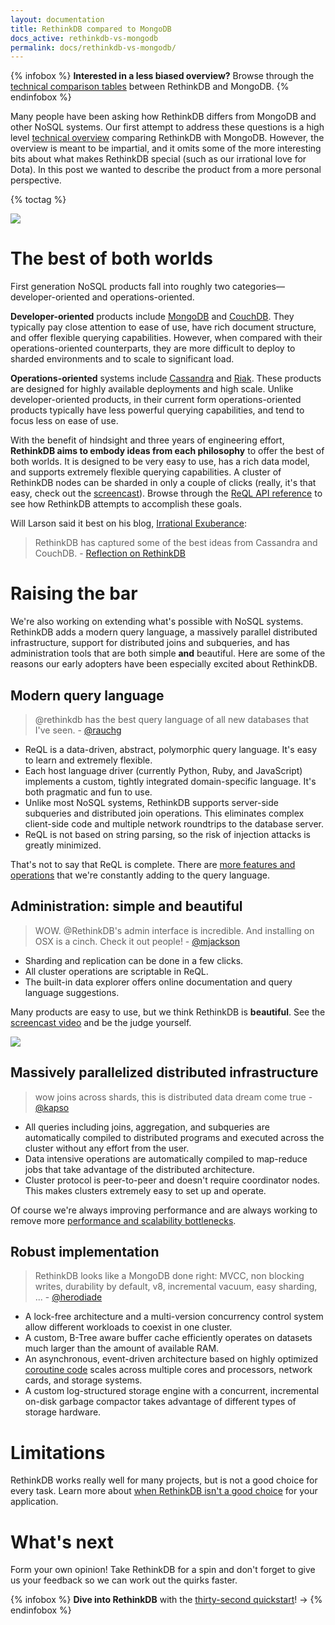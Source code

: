 ```yaml
---
layout: documentation
title: RethinkDB compared to MongoDB
docs_active: rethinkdb-vs-mongodb
permalink: docs/rethinkdb-vs-mongodb/
---
```

{% infobox %}
**Interested in a less biased overview?** Browse through the [technical comparison tables](/docs/comparison-tables/) between RethinkDB and MongoDB. 
{% endinfobox %}

Many people have been asking how RethinkDB differs from MongoDB and
other NoSQL systems. Our first attempt to address these questions is a
high level [technical overview](/docs/comparison-tables) comparing
RethinkDB with MongoDB. However, the overview is meant to be
impartial, and it omits some of the more interesting bits about what
makes RethinkDB special (such as our irrational love for Dota). In
this post we wanted to describe the product from a more personal
perspective.

{% toctag %}

<img src="/assets/images/docs/api_illustrations/mongo-rethink.png" class="api_command_illustration" />

# The best of both worlds #

First generation NoSQL products fall into roughly two categories&mdash;developer-oriented and operations-oriented.

__Developer-oriented__ products include
[MongoDB](http://www.mongodb.org/) and
[CouchDB](http://couchdb.apache.org/). They typically pay close
attention to ease of use, have rich document structure, and offer
flexible querying capabilities. However, when compared with their
operations-oriented counterparts, they are more difficult to deploy to
sharded environments and to scale to significant load.

__Operations-oriented__ systems include
[Cassandra](http://cassandra.apache.org/) and
[Riak](http://basho.com/products/riak-overview/). These products are
designed for highly available deployments and high scale. Unlike
developer-oriented products, in their current form operations-oriented
products typically have less powerful querying capabilities, and tend
to focus less on ease of use.

With the benefit of hindsight and three years of engineering effort,
__RethinkDB aims to embody ideas from each philosophy__ to offer the
best of both worlds. It is designed to be very easy to use, has a rich
data model, and supports extremely flexible querying capabilities. A
cluster of RethinkDB nodes can be sharded in only a couple of clicks
(really, it's that easy, check out the [screencast](/screencast)). Browse
through the [ReQL API reference](/api) to see how RethinkDB attempts to
accomplish these goals.

Will Larson said it best on his blog, [Irrational Exuberance](http://lethain.com/):

> RethinkDB has captured some of the best ideas from Cassandra and
> CouchDB. - [Reflection on RethinkDB](http://lethain.com/reflection-on-rethinkdb/)

# Raising the bar #

We're also working on extending what's possible with NoSQL
systems. RethinkDB adds a modern query language, a massively parallel
distributed infrastructure, support for distributed joins and
subqueries, and has administration tools that are both simple __and__
beautiful. Here are some of the reasons our early adopters have been
especially excited about RethinkDB.

## Modern query language ##

> @rethinkdb has the best query language of all new databases that I've seen. - [@rauchg](https://twitter.com/rauchg/status/267339508129869824)

* ReQL is a data-driven, abstract, polymorphic query language. It's
  easy to learn and extremely flexible.
* Each host language driver (currently Python, Ruby, and JavaScript)
  implements a custom, tightly integrated domain-specific
  language. It's both pragmatic and fun to use.
* Unlike most NoSQL systems, RethinkDB supports server-side subqueries
  and distributed join operations. This eliminates complex client-side
  code and multiple network roundtrips to the database server.
* ReQL is not based on string parsing, so the risk of injection
  attacks is greatly minimized.

That's not to say that ReQL is complete. There are [more features and
operations](https://github.com/rethinkdb/rethinkdb/issues?q=is%3Aopen+is%3Aissue+label%3Acp%3Areql)
that we're constantly adding to the query language.

## Administration: simple and beautiful ##

> WOW. @RethinkDB's admin interface is incredible. And installing on OSX is a cinch. Check it out people! - [@mjackson](https://twitter.com/mjackson/status/281834673217363968)

* Sharding and replication can be done in a few clicks.
* All cluster operations are scriptable in ReQL.
* The built-in data explorer offers online documentation and query
  language suggestions.

Many products are easy to use, but we think RethinkDB is __beautiful__. See the
[screencast video](/screencast) and be the judge yourself.

<img src="/assets/images/screenshots/data_explorer_cropped.png">

## Massively parallelized distributed infrastructure ##

> wow joins across shards, this is distributed data dream come true - [@kapso](https://twitter.com/kapso/status/267153230230847488)

* All queries including joins, aggregation, and subqueries are
  automatically compiled to distributed programs and executed across
  the cluster without any effort from the user.
* Data intensive operations are automatically compiled to map-reduce
  jobs that take advantage of the distributed architecture.
* Cluster protocol is peer-to-peer and doesn't require coordinator
  nodes. This makes clusters extremely easy to set up and operate.

Of course we're always improving performance and are always working to
remove more [performance and scalability
bottlenecks](https://github.com/rethinkdb/rethinkdb/issues?q=is%3Aopen+is%3Aissue+label%3Atp%3Aperformance).

## Robust implementation ##

> RethinkDB looks like a MongoDB done right: MVCC, non blocking writes, durability by default, v8, incremental vacuum, easy sharding, ... - [@herodiade](https://twitter.com/herodiade/status/268465768033824768)

* A lock-free architecture and a multi-version concurrency control
  system allow different workloads to coexist in one cluster.
* A custom, B-Tree aware buffer cache efficiently operates on datasets
  much larger than the amount of available RAM.
* An asynchronous, event-driven architecture based on highly optimized
  [coroutine
  code](https://github.com/rethinkdb/rethinkdb/blob/v1.3.2/src/arch/runtime/context_switching.cc#L178)
  scales across multiple cores and processors, network cards, and
  storage systems.
* A custom log-structured storage engine with a concurrent,
  incremental on-disk garbage compactor takes advantage of different
  types of storage hardware.

# Limitations #

RethinkDB works really well for many projects, but is not a good
choice for every task. Learn more about [when RethinkDB isn't a good
choice](/faq/#when-is-rethinkdb-not-a-good-choice) for your
application.

# What's next #

Form your own opinion! Take RethinkDB for a spin and don't forget to
give us your feedback so we can work out the quirks faster.

{% infobox %}
__Dive into RethinkDB__ with the [thirty-second quickstart](/docs/guides/quickstart)! &rarr;
{% endinfobox %}
